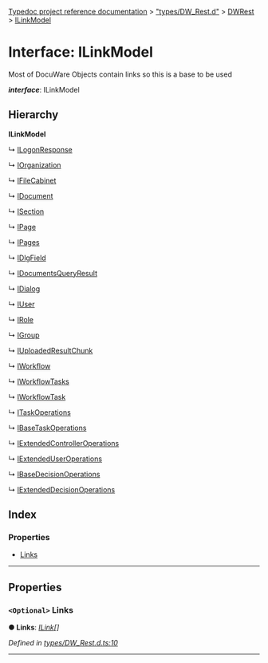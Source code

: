 [Typedoc project reference documentation](../README.md) > ["types/DW_Rest.d"](../modules/_types_dw_rest_d_.md) > [DWRest](../modules/_types_dw_rest_d_.dwrest.md) > [ILinkModel](../interfaces/_types_dw_rest_d_.dwrest.ilinkmodel.md)

# Interface: ILinkModel

Most of DocuWare Objects contain links so this is a base to be used

*__interface__*: ILinkModel

## Hierarchy

**ILinkModel**

↳  [ILogonResponse](_types_dw_rest_d_.dwrest.ilogonresponse.md)

↳  [IOrganization](_types_dw_rest_d_.dwrest.iorganization.md)

↳  [IFileCabinet](_types_dw_rest_d_.dwrest.ifilecabinet.md)

↳  [IDocument](_types_dw_rest_d_.dwrest.idocument.md)

↳  [ISection](_types_dw_rest_d_.dwrest.isection.md)

↳  [IPage](_types_dw_rest_d_.dwrest.ipage.md)

↳  [IPages](_types_dw_rest_d_.dwrest.ipages.md)

↳  [IDlgField](_types_dw_rest_d_.dwrest.idlgfield.md)

↳  [IDocumentsQueryResult](_types_dw_rest_d_.dwrest.idocumentsqueryresult.md)

↳  [IDialog](_types_dw_rest_d_.dwrest.idialog.md)

↳  [IUser](_types_dw_rest_d_.dwrest.iuser.md)

↳  [IRole](_types_dw_rest_d_.dwrest.irole.md)

↳  [IGroup](_types_dw_rest_d_.dwrest.igroup.md)

↳  [IUploadedResultChunk](_types_dw_rest_d_.dwrest.iuploadedresultchunk.md)

↳  [IWorkflow](_types_dw_rest_d_.dwrest.iworkflow.md)

↳  [IWorkflowTasks](_types_dw_rest_d_.dwrest.iworkflowtasks.md)

↳  [IWorkflowTask](_types_dw_rest_d_.dwrest.iworkflowtask.md)

↳  [ITaskOperations](_types_dw_rest_d_.dwrest.itaskoperations.md)

↳  [IBaseTaskOperations](_types_dw_rest_d_.dwrest.ibasetaskoperations.md)

↳  [IExtendedControllerOperations](_types_dw_rest_d_.dwrest.iextendedcontrolleroperations.md)

↳  [IExtendedUserOperations](_types_dw_rest_d_.dwrest.iextendeduseroperations.md)

↳  [IBaseDecisionOperations](_types_dw_rest_d_.dwrest.ibasedecisionoperations.md)

↳  [IExtendedDecisionOperations](_types_dw_rest_d_.dwrest.iextendeddecisionoperations.md)

## Index

### Properties

* [Links](_types_dw_rest_d_.dwrest.ilinkmodel.md#links)

---

## Properties

<a id="links"></a>

### `<Optional>` Links

**● Links**: *[ILink](_types_dw_rest_d_.dwrest.ilink.md)[]*

*Defined in [types/DW_Rest.d.ts:10](https://github.com/DocuWare/REST-Sample-TS/blob/0222c3e/src/types/DW_Rest.d.ts#L10)*

___

